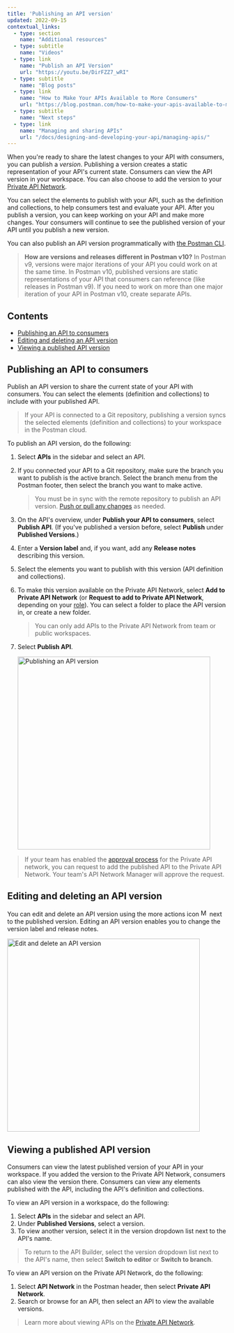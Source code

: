 ```yaml
---
title: 'Publishing an API version'
updated: 2022-09-15
contextual_links:
  - type: section
    name: "Additional resources"
  - type: subtitle
    name: "Videos"
  - type: link
    name: "Publish an API Version"
    url: "https://youtu.be/DirFZZ7_wRI"
  - type: subtitle
    name: "Blog posts"
  - type: link
    name: "How to Make Your APIs Available to More Consumers"
    url: "https://blog.postman.com/how-to-make-your-apis-available-to-more-consumers/"
  - type: subtitle
    name: "Next steps"
  - type: link
    name: "Managing and sharing APIs"
    url: "/docs/designing-and-developing-your-api/managing-apis/"
---
```


When you're ready to share the latest changes to your API with consumers, you can publish a _version_. Publishing a version creates a static representation of your API's current state. Consumers can view the API version in your workspace. You can also choose to add the version to your [Private API Network](/docs/collaborating-in-postman/adding-private-network/).

You can select the elements to publish with your API, such as the definition and collections, to help consumers test and evaluate your API. After you publish a version, you can keep working on your API and make more changes. Your consumers will continue to see the published version of your API until you publish a new version.

You can also publish an API version programmatically with [the Postman CLI](/docs/postman-cli/postman-cli-options/#publishing-an-api-version).

> **How are versions and releases different in Postman v10?** In Postman v9, versions were major iterations of your API you could work on at the same time. In Postman v10, published versions are static representations of your API that consumers can reference (like releases in Postman v9). If you need to work on more than one major iteration of your API in Postman v10, create separate APIs.

## Contents

* [Publishing an API to consumers](#publishing-an-api-to-consumers)
* [Editing and deleting an API version](#editing-and-deleting-an-api-version)
* [Viewing a published API version](#viewing-a-published-api-version)

## Publishing an API to consumers

Publish an API version to share the current state of your API with consumers. You can select the elements (definition and collections) to include with your published API.

> If your API is connected to a Git repository, publishing a version syncs the selected elements (definition and collections) to your workspace in the Postman cloud.

To publish an API version, do the following:

1. Select **APIs** in the sidebar and select an API.
1. If you connected your API to a Git repository, make sure the branch you want to publish is the active branch. Select the branch menu from the Postman footer, then select the branch you want to make active.

    > You must be in sync with the remote repository to publish an API version. [Push or pull any changes](/docs/designing-and-developing-your-api/versioning-an-api/managing-git-changes/#pushing-and-pulling-changes) as needed.

1. On the API's overview, under **Publish your API to consumers**, select **Publish API**. (If you've published a version before, select **Publish** under **Published Versions**.)
1. Enter a **Version label** and, if you want, add any **Release notes** describing this version.
1. Select the elements you want to publish with this version (API definition and collections).
1. To make this version available on the Private API Network, select **Add to Private API Network** (or **Request to add to Private API Network**, depending on your [role](/docs/collaborating-in-postman/roles-and-permissions/#team-roles)). You can select a folder to place the API version in, or create a new folder.

    > You can only add APIs to the Private API Network from team or public workspaces.

1. Select **Publish API**.

    <img alt="Publishing an API version" src="https://assets.postman.com/postman-docs/v10/api-builder-publish-3-v10.jpg" width="442px" />

> If your team has enabled the [approval process](/docs/collaborating-in-postman/adding-private-network/#turn-on-the-approval-process) for the Private API network, you can request to add the published API to the Private API Network. Your team's API Network Manager will approve the request.

## Editing and deleting an API version

You can edit and delete an API version using the more actions icon <img alt="More actions icon" src="https://assets.postman.com/postman-docs/icon-more-actions-v9.jpg#icon" width="16px"> next to the published version. Editing an API version enables you to change the version label and release notes.

<img alt="Edit and delete an API version" src="https://assets.postman.com/postman-docs/v10/published-api-version-actions-v10.jpg" width="442px" />

## Viewing a published API version

Consumers can view the latest published version of your API in your workspace. If you added the version to the Private API Network, consumers can also view the version there. Consumers can view any elements published with the API, including the API's definition and collections.

To view an API version in a workspace, do the following:

1. Select **APIs** in the sidebar and select an API.
1. Under **Published Versions**, select a version.
1. To view another version, select it in the version dropdown list next to the API's name.

> To return to the API Builder, select the version dropdown list next to the API's name, then select **Switch to editor** or **Switch to branch**.

To view an API version on the Private API Network, do the following:

1. Select **API Network** in the Postman header, then select **Private API Network**.
1. Search or browse for an API, then select an API to view the available versions.

> Learn more about viewing APIs on the [Private API Network](/docs/collaborating-in-postman/adding-private-network/).
